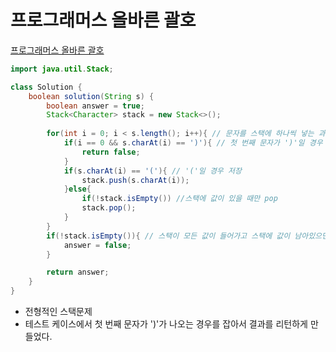 # 프로그래머스 올바른 괄호
[프로그래머스 올바른 괄호](https://school.programmers.co.kr/learn/courses/30/lessons/12909)
```java
import java.util.Stack;

class Solution {
    boolean solution(String s) {
        boolean answer = true;
        Stack<Character> stack = new Stack<>();
        
        for(int i = 0; i < s.length(); i++){ // 문자를 스택에 하나씩 넣는 과정
            if(i == 0 && s.charAt(i) == ')'){ // 첫 번째 문자가 ')'일 경우 스택에 저장하지 않고 바로 false
                return false;
            }
            if(s.charAt(i) == '('){ // '('일 경우 저장
                stack.push(s.charAt(i));
            }else{
                if(!stack.isEmpty()) //스택에 값이 있을 때만 pop
                stack.pop();
            }
        }
        if(!stack.isEmpty()){ // 스택이 모든 값이 들어가고 스택에 값이 남아있으면 false를 리턴
            answer = false;
        }

        return answer;
    }
}
```
* 전형적인 스택문제
* 테스트 케이스에서 첫 번째 문자가 ')'가 나오는 경우를 잡아서 결과를 리턴하게 만들었다.